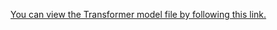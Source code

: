 [You can view the Transformer model file by following this link.](https://drive.google.com/drive/folders/18jOLxd4pUd6H-cw5Bw4-ZpZmK6IAV54O?usp=drive_link)
